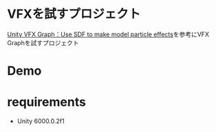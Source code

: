# VFXを試すプロジェクト

[Unity VFX Graph：Use SDF to make model particle effects](https://youtu.be/FBP9k6W48vM?list=PLjLqixML5B8MlwxMsTRVhjlxkMIdAuYgg)を参考にVFX Graphを試すプロジェクト

# Demo

# requirements
* Unity 6000.0.2f1

